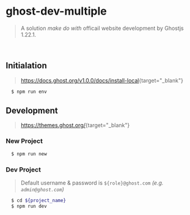 # ghost-dev-multiple
> A solution *make do with* officail website development by Ghostjs 1.22.1.

<br>

## Initialation
> <https://docs.ghost.org/v1.0.0/docs/install-local>{target="\_blank"}

```bash
  $ npm run env
```

## Development
> <https://themes.ghost.org/>{target="\_blank"}

### New Project

```bash
  $ npm run new
```

### Dev Project
> Default username & password is `${role}@ghost.com` *(e.g. `admin@ghost.com`)*

```bash
  $ cd ${project_name}
  $ npm run dev
```
